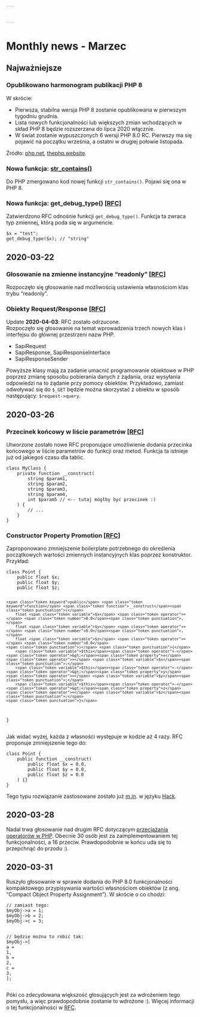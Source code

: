 ```yaml
---


---
```


<h1 id="monthly-news---marzec">Monthly news - Marzec</h1>
<h2 id="najważniejsze">Najważniejsze</h2>
<h3 id="opublikowano-harmonogram-publikacji-php-8">Opublikowano harmonogram publikacji PHP 8</h3>
<p>W skrócie:</p>
<ul>
<li>Pierwsza, stabilna wersja PHP 8 zostanie opublikowana w pierwszym tygodniu grudnia.</li>
<li>Lista nowych funkcjonalności lub większych zmian wchodzących w skład PHP 8 będzie rozszerzana do lipca 2020 włącznie.</li>
<li>W świat zostanie wypuszczonych 6 wersji PHP 8.0 RC. Pierwszy ma się pojawić na początku września, a ostatni w drugiej połowie listopada.</li>
</ul>
<p>Źródło: <a href="https://wiki.php.net/todo/php80">php.net</a>, <a href="https://thephp.website/en/issue/php8-release-schedule/">thephp.website</a>.</p>
<h3 id="nowa-funkcja-str_contains">Nowa funkcja: <a href="https://github.com/php/php-src/commit/1668ad7cb17213e67e42994e0c6911e302a3c3c5">str_contains()</a></h3>
<p>Do PHP zmergowano kod nowej funkcji <code>str_contains()</code>. Pojawi się ona w PHP 8.</p>
<h3 id="nowa-funkcja-get_debug_type-rfc">Nowa funkcja: get_debug_type() <a href="https://wiki.php.net/rfc/get_debug_type">[RFC]</a></h3>
<p>Zatwierdzono RFC odnośnie funkcji <code>get_debug_type()</code>. Funkcja ta zwraca typ zmiennej, którą poda się w argumencie.</p>
<pre class=" language-php"><code class="prism  language-php"><span class="token variable">$x</span> <span class="token operator">=</span> <span class="token string">"test"</span><span class="token punctuation">;</span>
<span class="token function">get_debug_type</span><span class="token punctuation">(</span><span class="token variable">$x</span><span class="token punctuation">)</span><span class="token punctuation">;</span> <span class="token comment">// "string"</span>
</code></pre>
<h2 id="section">2020-03-22</h2>
<h3 id="głosowanie-na-zmienne-instancyjne-readonly-rfc">Głosowanie na zmienne instancyjne “readonly” [<a href="https://wiki.php.net/rfc/write_once_properties">RFC</a>]</h3>
<p>Rozpoczęło się głosowanie nad możliwością ustawienia własnościom klas trybu “readonly”.</p>
<h3 id="obiekty-requestresponse-rfc">Obiekty Request/Response [<a href="https://wiki.php.net/rfc/request_response">RFC</a>]</h3>
<p>Update <strong>2020-04-03</strong>: RFC zostało odrzucone.<br>
Rozpoczęło się głosowanie na temat wprowadzenia trzech nowych klas i interfejsu do głównej przestrzeni nazw PHP.</p>
<ul>
<li>SapiRequest</li>
<li>SapiResponse, SapiResponseInterface</li>
<li>SapiResponseSender</li>
</ul>
<p>Powyższe klasy mają za zadanie umacnić programowanie obiektowe w PHP poprzez zmianę sposobu pobierania danych z żądania, oraz wysyłania odpowiedzi na to żądanie przy pomocy obiektów. Przykładowo, zamiast odwoływać się do <code>$_GET</code> będzie można skorzystać z obiektu w sposób następujący: <code>$request-&gt;query</code>.</p>
<h2 id="section-1">2020-03-26</h2>
<h3 id="przecinek-końcowy-w-liście-parametrów-rfc">Przecinek końcowy w liście parametrów <a href="https://wiki.php.net/rfc/trailing_comma_in_parameter_list">[RFC]</a></h3>
<p>Utworzone zostało nowe RFC proponujące umożliwienie dodania przecinka końcowego w liście parametrów do funkcji oraz metod. Funkcja ta istnieje już od jakiegoś czasu dla tablic.</p>
<pre class=" language-php"><code class="prism  language-php"><span class="token keyword">class</span> <span class="token class-name">MyClass</span> <span class="token punctuation">{</span>
    <span class="token keyword">private</span> <span class="token keyword">function</span> <span class="token function">__construct</span><span class="token punctuation">(</span>
        string <span class="token variable">$param1</span><span class="token punctuation">,</span>
        string <span class="token variable">$param2</span><span class="token punctuation">,</span>
        string <span class="token variable">$param3</span><span class="token punctuation">,</span>
        string <span class="token variable">$param4</span><span class="token punctuation">,</span>
        int <span class="token variable">$param5</span> <span class="token comment">// &lt;-- tutaj mógłby być przecinek :)</span>
    <span class="token punctuation">)</span> <span class="token punctuation">{</span>
        <span class="token comment">// ...</span>
    <span class="token punctuation">}</span>
<span class="token punctuation">}</span>
</code></pre>
<h3 id="constructor-property-promotion-rfc">Constructor Property Promotion <a href="https://wiki.php.net/rfc/constructor_promotion">[RFC]</a></h3>
<p>Zaproponowano zmniejszenie boilerplate potrzebnego do określenia początkowych wartości zmiennych instancyjnych klas poprzez konstruktor. Przykład:</p>
<pre class=" language-php"><code class="prism  language-php"><span class="token keyword">class</span> <span class="token class-name">Point</span> <span class="token punctuation">{</span>
    <span class="token keyword">public</span> float <span class="token variable">$x</span><span class="token punctuation">;</span>
    <span class="token keyword">public</span> float <span class="token variable">$y</span><span class="token punctuation">;</span>
    <span class="token keyword">public</span> float <span class="token variable">$z</span><span class="token punctuation">;</span>
 
    <span class="token keyword">public</span> <span class="token keyword">function</span> <span class="token function">__construct</span><span class="token punctuation">(</span>
        float <span class="token variable">$x</span> <span class="token operator">=</span> <span class="token number">0.0</span><span class="token punctuation">,</span>
        float <span class="token variable">$y</span> <span class="token operator">=</span> <span class="token number">0.0</span><span class="token punctuation">,</span>
        float <span class="token variable">$z</span> <span class="token operator">=</span> <span class="token number">0.0</span>
    <span class="token punctuation">)</span> <span class="token punctuation">{</span>
        <span class="token variable">$this</span><span class="token operator">-</span><span class="token operator">&gt;</span><span class="token property">x</span> <span class="token operator">=</span> <span class="token variable">$x</span><span class="token punctuation">;</span>
        <span class="token variable">$this</span><span class="token operator">-</span><span class="token operator">&gt;</span><span class="token property">y</span> <span class="token operator">=</span> <span class="token variable">$y</span><span class="token punctuation">;</span>
        <span class="token variable">$this</span><span class="token operator">-</span><span class="token operator">&gt;</span><span class="token property">z</span> <span class="token operator">=</span> <span class="token variable">$z</span><span class="token punctuation">;</span>
    <span class="token punctuation">}</span>
<span class="token punctuation">}</span>
</code></pre>
<p>Jak widać wyżej, każda z własności występuje w kodzie aż 4 razy. RFC proponuje zmniejszenie tego do:</p>
<pre class=" language-php"><code class="prism  language-php"><span class="token keyword">class</span> <span class="token class-name">Point</span> <span class="token punctuation">{</span>
    <span class="token keyword">public</span> <span class="token keyword">function</span> <span class="token function">__construct</span><span class="token punctuation">(</span>
        <span class="token keyword">public</span> float <span class="token variable">$x</span> <span class="token operator">=</span> <span class="token number">0.0</span><span class="token punctuation">,</span>
        <span class="token keyword">public</span> float <span class="token variable">$y</span> <span class="token operator">=</span> <span class="token number">0.0</span><span class="token punctuation">,</span>
        <span class="token keyword">public</span> float <span class="token variable">$z</span> <span class="token operator">=</span> <span class="token number">0.0</span>
    <span class="token punctuation">)</span> <span class="token punctuation">{</span><span class="token punctuation">}</span>
<span class="token punctuation">}</span>
</code></pre>
<p>Tego typu rozwiązanie zastosowane zostało już <a href="http://m.in">m.in</a>. w języku <a href="https://docs.hhvm.com/hack/classes/constructors#constructor-parameter-promotion">Hack</a>.</p>
<h2 id="section-2">2020-03-28</h2>
<p>Nadal trwa głosowanie nad drugim RFC dotyczącym <a href="https://wiki.php.net/rfc/userspace_operator_overloading">przeciążania operatorów w PHP</a>. Obecnie 30 osób jest za zaimplementowaniem tej funkcjonalności, a 16 przeciw. Prawdopodobnie w końcu uda się to przepchnąć do przodu :).</p>
<h2 id="section-3">2020-03-31</h2>
<p>Ruszyło głosowanie w sprawie dodania do PHP 8.0 funkcjonalności kompaktowego przypisywania wartości własnościom obiektów (z ang. “Compact Object Property Assignment”). W skrócie o co chodzi:</p>
<pre class=" language-php"><code class="prism  language-php"><span class="token comment">// zamiast tego:</span>
<span class="token variable">$myObj</span><span class="token operator">-</span><span class="token operator">&gt;</span><span class="token property">a</span> <span class="token operator">=</span> <span class="token number">1</span><span class="token punctuation">;</span>
<span class="token variable">$myObj</span><span class="token operator">-</span><span class="token operator">&gt;</span><span class="token property">b</span> <span class="token operator">=</span> <span class="token number">2</span><span class="token punctuation">;</span>
<span class="token variable">$myObj</span><span class="token operator">-</span><span class="token operator">&gt;</span><span class="token property">c</span> <span class="token operator">=</span> <span class="token number">3</span><span class="token punctuation">;</span>

<span class="token comment">// będzie można to robić tak:</span>
<span class="token variable">$myObj</span><span class="token operator">-</span><span class="token operator">&gt;</span><span class="token punctuation">[</span>
    a <span class="token operator">=</span> <span class="token number">1</span><span class="token punctuation">,</span>
    b <span class="token operator">=</span> <span class="token number">2</span><span class="token punctuation">,</span>
    c <span class="token operator">=</span> <span class="token number">3</span><span class="token punctuation">,</span>
<span class="token punctuation">]</span><span class="token punctuation">;</span>
</code></pre>
<p>Póki co zdecydowana większość głosujących jest za wdrożeniem tego pomysłu, a więc prawdopodobnie zostanie to wdrożone :). Więcej informacji o tej funkcjonalności w <a href="https://wiki.php.net/rfc/compact-object-property-assignment">RFC</a>.</p>


